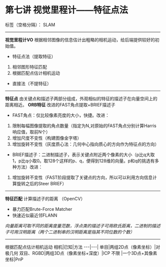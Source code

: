 ﻿# 第七讲 视觉里程计——特征点法

标签（空格分隔）： SLAM

---

**视觉里程计VO** 根据相邻图像的信息估计出粗略的相机运动，给后端提供较好的初始值。 

- 特征点法（提取特征）
1. 相邻图形特征匹配
2. 根据匹配点估计相机运动

- 直接法（不提特征）

---
**特征点** 由关键点和描述子两部分组成，外观相似的特征的描述子在向量空间上的距离相近。
**ORB特征** 改进的FAST角点提取+BRIEF描述子

- FAST角点：仅比较像素亮度的大小，快捷。改进：
1. 限制每幅图像提取的角点数量（指定为N,对原始的FAST角点分别计算Harris响应值，取前N个）
2. 增加尺度不变性（构建图像金字塔）
3. 增加旋转不变性（灰度质心法：几何中心指向质心的方向作为特征点的方向）
- BRIEF描述子：二进制描述子，表示关键点附近两个像素的大小（p比q大取1，p比q小取0。取128个这样的p、q，便得到128维的向量。p和q的挑选有多种方法）改进：
1. 增加旋转不变性（FAST阶段提取了关键点的方向，所以可以利用方向信息计算旋转之后的Steer BRIEF）

---
**特征匹配** 计算描述子的距离 （OpenCV）

- 暴力匹配Brute-Force Matcher
- 快速近似最近邻FLANN


*向量距离可取不同的距离度量范数，浮点类的描述子可用欧氏距离，二进制的描述子可用汉明距离（两个二进制串的汉明距离是指其不同位数的个数）*


---
根据匹配点估计相机运动
相机|已知|方法
---|---|
单目|两组2D点（像素坐标）|对极几何
双目、RGBD|两组3D点（像素坐标+深度）|ICP
不限 |一个3D点+其像素坐标|PnP
